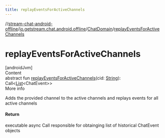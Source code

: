 ```yaml
---
title: replayEventsForActiveChannels
---
```

//[stream-chat-android-offline](../../../index.md)/[io.getstream.chat.android.offline](../index.md)/[ChatDomain](index.md)/[replayEventsForActiveChannels](replayEventsForActiveChannels.md)



# replayEventsForActiveChannels  
[androidJvm]  
Content  
abstract fun [replayEventsForActiveChannels](replayEventsForActiveChannels.md)(cid: [String](https://kotlinlang.org/api/latest/jvm/stdlib/kotlin/-string/index.html)): Call&lt;[List](https://kotlinlang.org/api/latest/jvm/stdlib/kotlin.collections/-list/index.html)&lt;ChatEvent&gt;&gt;  
More info  


Adds the provided channel to the active channels and replays events for all active channels



#### Return  


executable async Call responsible for obtainging list of historical ChatEvent objects

  



